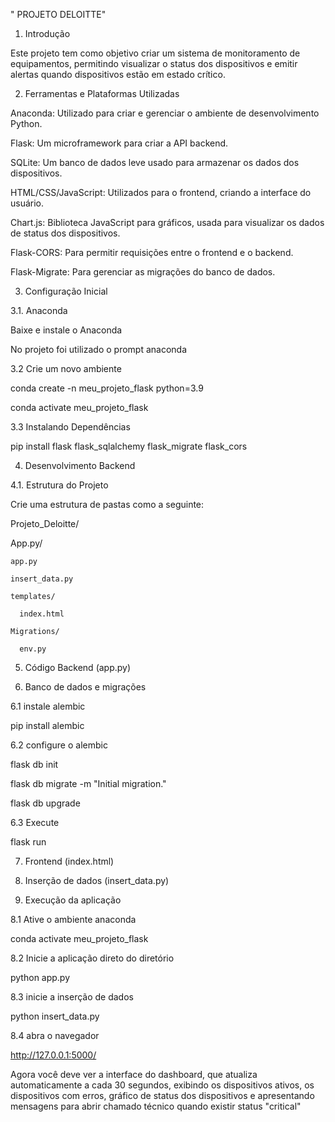 " PROJETO DELOITTE"  

1. Introdução

Este projeto tem como objetivo criar um sistema de monitoramento de equipamentos, permitindo visualizar o status dos dispositivos e emitir alertas quando dispositivos estão em estado crítico. 

2. Ferramentas e Plataformas Utilizadas

Anaconda: Utilizado para criar e gerenciar o ambiente de desenvolvimento Python.

Flask: Um microframework para criar a API backend.

SQLite: Um banco de dados leve usado para armazenar os dados dos dispositivos.

HTML/CSS/JavaScript: Utilizados para o frontend, criando a interface do usuário.

Chart.js: Biblioteca JavaScript para gráficos, usada para visualizar os dados de status dos dispositivos.

Flask-CORS: Para permitir requisições entre o frontend e o backend.

Flask-Migrate: Para gerenciar as migrações do banco de dados.

3. Configuração Inicial

3.1.  Anaconda

Baixe e instale o Anaconda

No projeto foi utilizado o prompt anaconda

3.2 Crie um novo ambiente

conda create -n meu_projeto_flask python=3.9

conda activate meu_projeto_flask

3.3  Instalando Dependências

pip install flask flask_sqlalchemy flask_migrate flask_cors

4. Desenvolvimento Backend 

4.1. Estrutura do Projeto

Crie uma estrutura de pastas como a seguinte:

Projeto_Deloitte/ 

  App.py/ 

    app.py

    insert_data.py

    templates/ 

      index.html 

    Migrations/ 

      env.py

5. Código Backend (app.py)

6. Banco de dados e migrações 

6.1 instale alembic 

  pip install alembic

6.2 configure o alembic 

  flask db init

  flask db migrate -m "Initial migration."

  flask db upgrade

6.3 Execute

  flask run 

7. Frontend (index.html) 

8. Inserção de dados (insert_data.py)

9. Execução da aplicação 

8.1 Ative o ambiente anaconda 

   conda activate meu_projeto_flask 

8.2 Inicie a aplicação direto do diretório 

  python app.py

8.3 inicie a inserção de dados 

  python insert_data.py 

8.4 abra o navegador

   http://127.0.0.1:5000/

Agora você deve ver a interface do dashboard, que atualiza automaticamente a cada 30 segundos, exibindo os dispositivos ativos, os dispositivos com erros, gráfico de status dos dispositivos e apresentando mensagens para abrir chamado técnico quando existir status "critical"
  



